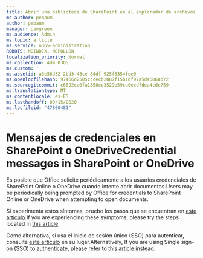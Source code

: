 ```yaml
---
title: Abrir una biblioteca de SharePoint en el explorador de archivos
ms.author: pebaum
author: pebaum
manager: pamgreen
ms.audience: Admin
ms.topic: article
ms.service: o365-administration
ROBOTS: NOINDEX, NOFOLLOW
localization_priority: Normal
ms.collection: Adm_O365
ms.custom: ''
ms.assetid: a8e56d32-2bd3-43ce-84df-925f6354fee0
ms.openlocfilehash: 97466d2505cccecb2087f15b1df97a5d46868b72
ms.sourcegitcommit: c6692ce0fa1358ec3529e59ca0ecdfdea4cdc759
ms.translationtype: MT
ms.contentlocale: es-ES
ms.lasthandoff: 09/15/2020
ms.locfileid: "47800481"
---
```

# <a name="credential-messages-in-sharepoint-or-onedrive"></a><span data-ttu-id="79de5-102">Mensajes de credenciales en SharePoint o OneDrive</span><span class="sxs-lookup"><span data-stu-id="79de5-102">Credential messages in SharePoint or OneDrive</span></span>

<span data-ttu-id="79de5-103">Es posible que Office solicite periódicamente a los usuarios credenciales de SharePoint Online o OneDrive cuando intente abrir documentos.</span><span class="sxs-lookup"><span data-stu-id="79de5-103">Users may be periodically being prompted by Office for credentials to SharePoint Online or OneDrive when attempting to open documents.</span></span>

<span data-ttu-id="79de5-104">Si experimenta estos síntomas, pruebe los pasos que se encuentran en [este artículo](https://support.microsoft.com/help/2913639/office-applications-periodically-prompt-for-credentials-to-sharepoint).</span><span class="sxs-lookup"><span data-stu-id="79de5-104">If you are experiencing these symptoms, please try the steps located in [this article](https://support.microsoft.com/help/2913639/office-applications-periodically-prompt-for-credentials-to-sharepoint).</span></span>

<span data-ttu-id="79de5-105">Como alternativa, si usa el inicio de sesión único (SSO) para autenticar, consulte [este artículo](https://support.microsoft.com/help/4025962/cant-sign-in-after-update-to-office-2016-build-16-0-7967-on-windows-10) en su lugar.</span><span class="sxs-lookup"><span data-stu-id="79de5-105">Alternatively, If you are using Single sign-on (SSO) to authenticate, please refer to [this article](https://support.microsoft.com/help/4025962/cant-sign-in-after-update-to-office-2016-build-16-0-7967-on-windows-10) instead.</span></span>
